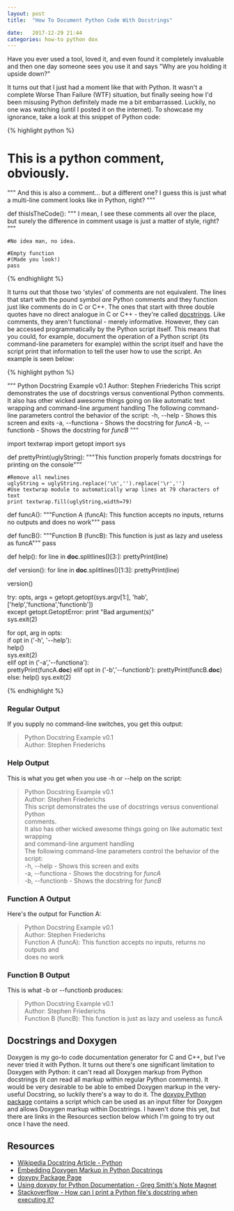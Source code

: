 ```yaml
---
layout: post
title:  "How To Document Python Code With Docstrings"

date:   2017-12-29 21:44
categories: how-to python dox
---
```


Have you ever used a tool, loved it, and even found it completely invaluable and then one day someone sees you use it and says "Why are you holding it upside down?"

It turns out that I just had a moment like that with Python. It wasn't a complete Worse Than Failure (WTF) situation, but finally seeing how I'd been misusing Python definitely made me a bit embarrassed. Luckily, no one was watching (until I posted it on the internet). To showcase my ignorance, take a look at this snippet of Python code:

{% highlight python %}

# This is a python comment, obviously.

"""
And this is also a comment... but a different one? I guess this
is just what a multi-line comment looks like in Python,
right?
"""

def thisIsTheCode():
	""" 
	I mean, I see these comments all over the place, but surely
	the difference in comment usage is just a matter of style, right?
	"""
	
	#No idea man, no idea.
	
	#Empty function 
	#(Made you look!)
	pass
	
{% endhighlight %}

It turns out that those two 'styles' of comments are not equivalent. The lines that start with the pound symbol *are* Python comments and they function just like comments do in C or C++. The ones that start with three double quotes have no direct analogue in C or C++ - they're called  [docstrings](https://en.wikipedia.org/wiki/Docstring#Python). Like comments, they aren't functional - merely informative. However, they can be accessed programmatically by the Python script itself. This means that you could, for example, document the operation of a Python script (its command-line parameters for example) within the script itself and have the script print that information to tell the user how to use the script. An example is seen below:


{% highlight python %}

"""
Python Docstring Example v0.1
Author: Stephen Friederichs
This script demonstrates the use of docstrings versus conventional Python comments.
It also has other wicked awesome things going on like automatic text wrapping and command-line argument handling
The following command-line parameters control the behavior of the script:
-h, --help - Shows this screen and exits
-a, --functiona - Shows the docstring for *funcA*
-b, --functionb - Shows the docstring for *funcB*
"""

import textwrap
import getopt
import sys

def prettyPrint(uglyString):
	"""This function properly fomats docstrings for printing on the console"""
	
	#Remove all newlines
	uglyString = uglyString.replace('\n','').replace('\r','')
	#Use textwrap module to automatically wrap lines at 79 characters of text
	print textwrap.fill(uglyString,width=79)
	

def funcA():
	"""Function A (funcA): This function accepts no inputs, returns no outputs and does no work"""
	pass

def funcB():
	"""Function B (funcB): This function is just as lazy and useless as funcA"""
	pass
	
def help():
	for line in __doc__.splitlines()[3:]:
		prettyPrint(line)
	
def version():
	for line in __doc__.splitlines()[1:3]:
		prettyPrint(line)
		
version()

try: 
	opts, args = getopt.getopt(sys.argv[1:], 'hab', ['help','functiona','functionb'])    
except getopt.GetoptError:
	print "Bad argument(s)"     
	sys.exit(2)                 

for opt, arg in opts:                 
	if opt in ('-h', '--help'):     
		help()                         
		sys.exit(2)                 
	elif opt in ('-a','--functiona'):    
		prettyPrint(funcA.__doc__)
	elif opt in ('-b','--functionb'):
		prettyPrint(funcB.__doc__)
	else: 
		help()
		sys.exit(2)

{% endhighlight %}

### Regular Output ###

If you supply no command-line switches, you get this output:

> Python Docstring Example v0.1  
> Author: Stephen Friederichs  

### Help Output ###

This is what you get when you use -h or --help on the script:

> Python Docstring Example v0.1  
> Author: Stephen Friederichs  
> This script demonstrates the use of docstrings versus conventional Python  
> comments.  
> It also has other wicked awesome things going on like automatic text wrapping  
> and command-line argument handling  
> The following command-line parameters control the behavior of the script:  
> -h, --help - Shows this screen and exits  
> -a, --functiona - Shows the docstring for *funcA*  
> -b, --functionb - Shows the docstring for *funcB*  

### Function A Output ###

Here's the output for Function A:

> Python Docstring Example v0.1  
> Author: Stephen Friederichs  
> Function A (funcA): This function accepts no inputs, returns no outputs and   
> does no work  

### Function B Output ###

This is what -b or --functionb produces:

> Python Docstring Example v0.1  
> Author: Stephen Friederichs  
> Function B (funcB): This function is just as lazy and useless as funcA  

## Docstrings and Doxygen ##

Doxygen is my go-to code documentation generator for C and C++, but I've never tried it with Python. It turns out there's one significant limitation to Doxygen with Python: it can't read all Doxygen markup from Python docstrings (it *can* read all markup within regular Python comments). It would be very desirable to be able to embed Doxygen markup in the very-useful Docstring, so luckily there's a way to do it. The [doxypy Python package](https://pypi.python.org/pypi/doxypy/) contains a script which can be used as an input filter for Doxygen and allows Doxygen markup within Docstrings. I haven't done this yet, but there are links in the Resources section below which I'm going to try out once I have the need.

## Resources ##

* [Wikipedia Docstring Article - Python](https://en.wikipedia.org/wiki/Docstring#Python)
* [Embedding Doxygen Markup in Python Docstrings](https://stackoverflow.com/a/497322)
* [doxypy Package Page](https://pypi.python.org/pypi/doxypy/)
* [Using doxypy for Python Documentation - Greg Smith's Note Magnet](http://notemagnet.blogspot.com/2009/10/using-doxypy-for-python-code.html)
* [Stackoverflow - How can I print a Python file's docstring when executing it?](https://stackoverflow.com/questions/7791574/how-can-i-print-a-python-files-docstring-when-executing-it)


